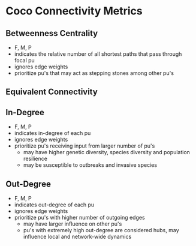 # Coco Connectivity Metrics

## Betweenness Centrality
* F, M, P
* indicates the relative number of all shortest paths that pass through focal pu
* ignores edge weights
* prioritize pu's that may act as stepping stones among other pu's

## Equivalent Connectivity

## In-Degree
* F, M, P
* indicates in-degree of each pu
* ignores edge weights
* prioritize pu's receiving input from larger number of pu's
  * may have higher genetic diversity, species diversity and population resilience
  * may be susceptible to outbreaks and invasive species

## Out-Degree
* F, M, P
* indicates out-degree of each pu
* ignores edge weights
* prioritize pu's with higher number of outgoing edges
  * may have larger influence on other pu's
  * pu's with extremely high out-degree are considered hubs, may influence local and network-wide dynamics


